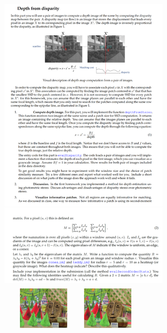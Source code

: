 ![Question 1](https://github.com/ykamoji/depth-disparity/blob/main/img_refs/question_1.png?raw=true)
![Question 2](https://github.com/ykamoji/depth-disparity/blob/main/img_refs/question_2.png?raw=true)

<img src="https://github.com/ykamoji/depth-disparity/blob/main/img_refs/cones_1.png?raw=true" width="150" style="position:relative;left:50px"/>
<img src="https://github.com/ykamoji/depth-disparity/blob/main/img_refs/cones_2.png?raw=true" width="150" style="position:relative;left:100px"/>
